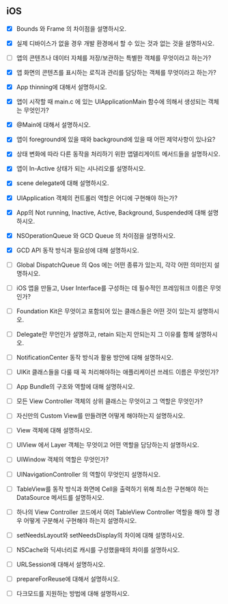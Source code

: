 ## iOS

- [x] Bounds 와 Frame 의 차이점을 설명하시오.

- [x] 실제 디바이스가 없을 경우 개발 환경에서 할 수 있는 것과 없는 것을 설명하시오.

- [ ] 앱의 콘텐츠나 데이터 자체를 저장/보관하는 특별한 객체를 무엇이라고 하는가?

- [x] 앱 화면의 콘텐츠를 표시하는 로직과 관리를 담당하는 객체를 무엇이라고 하는가?

- [x] App thinning에 대해서 설명하시오.



- [x] 앱이 시작할 때 main.c 에 있는 UIApplicationMain 함수에 의해서 생성되는 객체는 무엇인가?

- [x] @Main에 대해서 설명하시오.

- [x] 앱이 foreground에 있을 때와 background에 있을 때 어떤 제약사항이 있나요?

- [x] 상태 변화에 따라 다른 동작을 처리하기 위한 앱델리게이트 메서드들을 설명하시오.

- [x] 앱이 In-Active 상태가 되는 시나리오를 설명하시오.

- [x] scene delegate에 대해 설명하시오.

- [x] UIApplication 객체의 컨트롤러 역할은 어디에 구현해야 하는가?

- [x] App의 Not running, Inactive, Active, Background, Suspended에 대해 설명하시오.



- [x] NSOperationQueue 와 GCD Queue 의 차이점을 설명하시오.

- [x] GCD API 동작 방식과 필요성에 대해 설명하시오.

- [ ] Global DispatchQueue 의 Qos 에는 어떤 종류가 있는지, 각각 어떤 의미인지 설명하시오.
  

- [ ] iOS 앱을 만들고, User Interface를 구성하는 데 필수적인 프레임워크 이름은 무엇인가?

- [ ] Foundation Kit은 무엇이고 포함되어 있는 클래스들은 어떤 것이 있는지 설명하시오.

- [ ] Delegate란 무언인가 설명하고, retain 되는지 안되는지 그 이유를 함께 설명하시오.

- [ ] NotificationCenter 동작 방식과 활용 방안에 대해 설명하시오.

- [ ] UIKit 클래스들을 다룰 때 꼭 처리해야하는 애플리케이션 쓰레드 이름은 무엇인가?

- [ ] App Bundle의 구조와 역할에 대해 설명하시오.

- [ ] 모든 View Controller 객체의 상위 클래스는 무엇이고 그 역할은 무엇인가?

- [ ] 자신만의 Custom View를 만들려면 어떻게 해야하는지 설명하시오.

- [ ] View 객체에 대해 설명하시오.

- [ ] UIView 에서 Layer 객체는 무엇이고 어떤 역할을 담당하는지 설명하시오.

- [ ] UIWindow 객체의 역할은 무엇인가?

- [ ] UINavigationController 의 역할이 무엇인지 설명하시오.

- [ ] TableView를 동작 방식과 화면에 Cell을 출력하기 위해 최소한 구현해야 하는 DataSource 메서드를 설명하시오.

- [ ] 하나의 View Controller 코드에서 여러 TableView Controller 역할을 해야 할 경우 어떻게 구분해서 구현해야 하는지 설명하시오.

- [ ] setNeedsLayout와 setNeedsDisplay의 차이에 대해 설명하시오.



- [ ] NSCache와 딕셔너리로 캐시를 구성했을때의 차이를 설명하시오.

- [ ] URLSession에 대해서 설명하시오.

- [ ] prepareForReuse에 대해서 설명하시오.

- [ ] 다크모드를 지원하는 방법에 대해 설명하시오.

